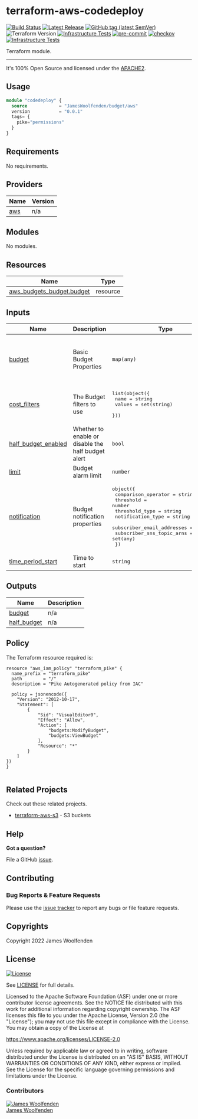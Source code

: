 # terraform-aws-codedeploy

[![Build Status](https://github.com/JamesWoolfenden/terraform-aws-codedeploy/workflows/Verify%20and%20Bump/badge.svg?branch=master)](https://github.com/JamesWoolfenden/terraform-aws-codedeploy)
[![Latest Release](https://img.shields.io/github/release/JamesWoolfenden/terraform-aws-codedeploy.svg)](https://github.com/JamesWoolfenden/terraform-aws-codedeploy/releases/latest)
[![GitHub tag (latest SemVer)](https://img.shields.io/github/tag/JamesWoolfenden/terraform-aws-codedeploy.svg?label=latest)](https://github.com/JamesWoolfenden/terraform-aws-codedeploy/releases/latest)
![Terraform Version](https://img.shields.io/badge/tf-%3E%3D0.14.0-blue.svg)
[![Infrastructure Tests](https://www.bridgecrew.cloud/badges/github/JamesWoolfenden/terraform-aws-codedeploy/cis_aws)](https://www.bridgecrew.cloud/link/badge?vcs=github&fullRepo=JamesWoolfenden%2Fterraform-aws-codedeploy&benchmark=CIS+AWS+V1.2)
[![pre-commit](https://img.shields.io/badge/pre--commit-enabled-brightgreen?logo=pre-commit&logoColor=white)](https://github.com/pre-commit/pre-commit)
[![checkov](https://img.shields.io/badge/checkov-verified-brightgreen)](https://www.checkov.io/)
[![Infrastructure Tests](https://www.bridgecrew.cloud/badges/github/jameswoolfenden/terraform-aws-codedeploy/general)](https://www.bridgecrew.cloud/link/badge?vcs=github&fullRepo=JamesWoolfenden%2Fterraform-aws-codedeploy&benchmark=INFRASTRUCTURE+SECURITY)

Terraform module.

---

It's 100% Open Source and licensed under the [APACHE2](LICENSE).

## Usage

```terraform
module "codedeploy" {
  source            = "JamesWoolfenden/budget/aws"
  version           = "0.0.1"
  tags= {
    pike="permissions"
  }
}
```


<!-- BEGINNING OF PRE-COMMIT-TERRAFORM DOCS HOOK -->
## Requirements

No requirements.

## Providers

| Name | Version |
|------|---------|
| <a name="provider_aws"></a> [aws](#provider\_aws) | n/a |

## Modules

No modules.

## Resources

| Name | Type |
|------|------|
| [aws_budgets_budget.budget](https://registry.terraform.io/providers/hashicorp/aws/latest/docs/resources/budgets_budget) | resource |

## Inputs

| Name | Description | Type | Default | Required |
|------|-------------|------|---------|:--------:|
| <a name="input_budget"></a> [budget](#input\_budget) | Basic Budget Properties | `map(any)` | <pre>{<br>  "budget_type": "COST",<br>  "limit_unit": "USD",<br>  "name": "budget-ec2-monthly",<br>  "time_unit": "MONTHLY"<br>}</pre> | no |
| <a name="input_cost_filters"></a> [cost\_filters](#input\_cost\_filters) | The Budget filters to use | <pre>list(object({<br>    name   = string<br>    values = set(string)<br>  }))</pre> | `[]` | no |
| <a name="input_half_budget_enabled"></a> [half\_budget\_enabled](#input\_half\_budget\_enabled) | Whether to enable or disable the half budget alert | `bool` | `true` | no |
| <a name="input_limit"></a> [limit](#input\_limit) | Budget alarm limit | `number` | n/a | yes |
| <a name="input_notification"></a> [notification](#input\_notification) | Budget notification properties | <pre>object({<br>    comparison_operator        = string<br>    threshold                  = number<br>    threshold_type             = string<br>    notification_type          = string<br>    subscriber_email_addresses = set(any)<br>    subscriber_sns_topic_arns  = set(any)<br>  })</pre> | n/a | yes |
| <a name="input_time_period_start"></a> [time\_period\_start](#input\_time\_period\_start) | Time to start | `string` | n/a | yes |

## Outputs

| Name | Description |
|------|-------------|
| <a name="output_budget"></a> [budget](#output\_budget) | n/a |
| <a name="output_half_budget"></a> [half\_budget](#output\_half\_budget) | n/a |
<!-- END OF PRE-COMMIT-TERRAFORM DOCS HOOK -->

## Policy

<!-- BEGINNING OF PRE-COMMIT-PIKE DOCS HOOK -->
The Terraform resource required is:

```golang
resource "aws_iam_policy" "terraform_pike" {
  name_prefix = "terraform_pike"
  path        = "/"
  description = "Pike Autogenerated policy from IAC"

  policy = jsonencode({
    "Version": "2012-10-17",
    "Statement": [
        {
            "Sid": "VisualEditor0",
            "Effect": "Allow",
            "Action": [
                "budgets:ModifyBudget",
                "budgets:ViewBudget"
            ],
            "Resource": "*"
        }
    ]
})
}


```
<!-- END OF PRE-COMMIT-PIKE DOCS HOOK -->

## Related Projects

Check out these related projects.

- [terraform-aws-s3](https://github.com/jameswoolfenden/terraform-aws-s3) - S3 buckets

## Help

**Got a question?**

File a GitHub [issue](https://github.com/JamesWoolfenden/terraform-aws-codedeploy/issues).

## Contributing

### Bug Reports & Feature Requests

Please use the [issue tracker](https://github.com/JamesWoolfenden/terraform-aws-codedeploy/issues) to report any bugs or file feature requests.

## Copyrights

Copyright 2022 James Woolfenden

## License

[![License](https://img.shields.io/badge/License-Apache%202.0-blue.svg)](https://opensource.org/licenses/Apache-2.0)

See [LICENSE](LICENSE) for full details.

Licensed to the Apache Software Foundation (ASF) under one
or more contributor license agreements. See the NOTICE file
distributed with this work for additional information
regarding copyright ownership. The ASF licenses this file
to you under the Apache License, Version 2.0 (the
"License"); you may not use this file except in compliance
with the License. You may obtain a copy of the License at

<https://www.apache.org/licenses/LICENSE-2.0>

Unless required by applicable law or agreed to in writing,
software distributed under the License is distributed on an
"AS IS" BASIS, WITHOUT WARRANTIES OR CONDITIONS OF ANY
KIND, either express or implied. See the License for the
specific language governing permissions and limitations
under the License.

### Contributors

[![James Woolfenden][jameswoolfenden_avatar]][jameswoolfenden_homepage]<br/>[James Woolfenden][jameswoolfenden_homepage]

[jameswoolfenden_homepage]: https://github.com/jameswoolfenden
[jameswoolfenden_avatar]: https://github.com/jameswoolfenden.png?size=150
